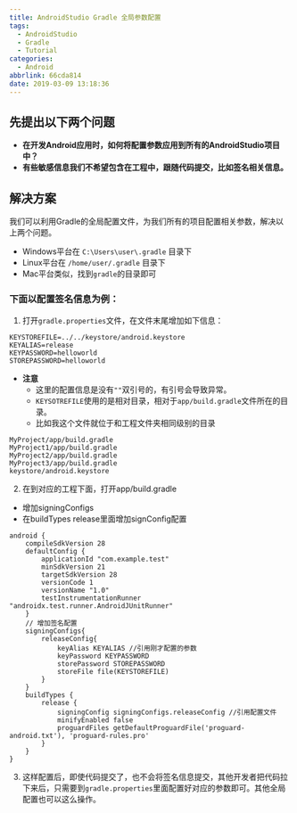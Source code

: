 ```yaml
---
title: AndroidStudio Gradle 全局参数配置
tags:
  - AndroidStudio
  - Gradle
  - Tutorial
categories:
  - Android
abbrlink: 66cda814
date: 2019-03-09 13:18:36
---
```

## 先提出以下两个问题 
* **在开发Android应用时，如何将配置参数应用到所有的AndroidStudio项目中？**
* **有些敏感信息我们不希望包含在工程中，跟随代码提交，比如签名相关信息。**

## 解决方案
我们可以利用Gradle的全局配置文件，为我们所有的项目配置相关参数，解决以上两个问题。
* Windows平台在 `C:\Users\user\.gradle` 目录下
* Linux平台在 `/home/user/.gradle` 目录下
* Mac平台类似，找到`gradle`的目录即可

### 下面以配置签名信息为例：
1. 打开`gradle.properties`文件，在文件末尾增加如下信息：
```
KEYSTOREFILE=../../keystore/android.keystore
KEYALIAS=release
KEYPASSWORD=helloworld
STOREPASSWORD=helloworld
```

* **注意**
  - 这里的配置信息是没有`""`双引号的，有引号会导致异常。
  - `KEYSOTREFILE`使用的是相对目录，相对于`app/build.gradle`文件所在的目录。
  - 比如我这个文件就位于和工程文件夹相同级别的目录
```
MyProject/app/build.gradle
MyProject1/app/build.gradle
MyProject2/app/build.gradle
MyProject3/app/build.gradle
keystore/android.keystore
```

2. 在到对应的工程下面，打开app/build.gradle
  - 增加signingConfigs
  - 在buildTypes release里面增加signConfig配置
```
android {
    compileSdkVersion 28
    defaultConfig {
        applicationId "com.example.test"
        minSdkVersion 21
        targetSdkVersion 28
        versionCode 1
        versionName "1.0"
        testInstrumentationRunner "androidx.test.runner.AndroidJUnitRunner"
    }
    // 增加签名配置
    signingConfigs{
        releaseConfig{
            keyAlias KEYALIAS //引用刚才配置的参数
            keyPassword KEYPASSWORD
            storePassword STOREPASSWORD
            storeFile file(KEYSTOREFILE)
        }
    }
    buildTypes {
        release {
            signingConfig signingConfigs.releaseConfig //引用配置文件
            minifyEnabled false
            proguardFiles getDefaultProguardFile('proguard-android.txt'), 'proguard-rules.pro'
        }
    }
}
```

3. 这样配置后，即使代码提交了，也不会将签名信息提交，其他开发者把代码拉下来后，只需要到`gradle.properties`里面配置好对应的参数即可。其他全局配置也可以这么操作。